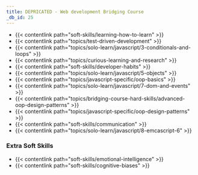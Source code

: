 ```yaml
---
title: DEPRICATED - Web development Bridging Course
_db_id: 25
---
```


- {{< contentlink path="soft-skills/learning-how-to-learn" >}}
- {{< contentlink path="topics/test-driven-development" >}}
- {{< contentlink path="topics/solo-learn/javascript/3-conditionals-and-loops" >}}
- {{< contentlink path="topics/curious-learning-and-research" >}}
- {{< contentlink path="soft-skills/developer-habits" >}}
- {{< contentlink path="topics/solo-learn/javascript/5-objects" >}}
- {{< contentlink path="topics/javascript-specific/oop-basics" >}}
- {{< contentlink path="topics/solo-learn/javascript/7-dom-and-events" >}}
- {{< contentlink path="topics/bridging-course-hard-skills/advanced-oop-design-patterns" >}}
- {{< contentlink path="topics/javascript-specific/oop-design-patterns" >}}
- {{< contentlink path="soft-skills/communication" >}}
- {{< contentlink path="topics/solo-learn/javascript/8-emcascript-6" >}}

### Extra Soft Skills

- {{< contentlink path="soft-skills/emotional-intelligence" >}}
- {{< contentlink path="soft-skills/cognitive-biases" >}}
